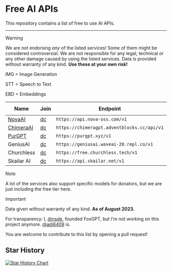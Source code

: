 # Free AI APIs

This repository contains a list of free to use AI APIs.

***
> [!WARNING]  
> We are not endorsing *any* of the listed services! Some of them might be considered controversial. We are not responsible for any legal, technical or any other damage caused by using the listed services. Data is provided without warranty of any kind. **Use these at your own risk!**

IMG = Image Generation

STT = Speech to Text

EBD = Embeddings

| Name                                            | Join                                 | Endpoint                                | `gpt-4` | `-32k` | IMG | STT | EBD |
| ----------------------------------------------- | --------------------------------------- | --------------------------------------- | ------- | ----------- | ---------- | -------------- | ---------- |
| [NovaAI](https://nova-oss.com)                  | [dc](https://discord.nova-oss.com)  | `https://api.nova-oss.com/v1`           | ✅      | ✅         | ✅         | ❌            | ✅         |
| [ChimeraAI](https://adventblocks.cc)            | [dc](https://discord.gg/nYrwM7HHdA) | `https://chimeragpt.adventblocks.cc/api/v1` | ✅      | ❌         | ✅         | ✅            | ✅         |
| [PurGPT](https://purgpt.xyz)                    | [dc](https://discord.gg/PYs95Sym2a) | `https://purgpt.xyz/v1`                 | ❌      | ❌         | ✅         | ✅            | ✅         |
| GeniusAI                                        | [dc](https://discord.gg/nzpvqSDGAx) | `https://geniusai.waveai-20.repl.co/v1` | ✅      | ❌         | ❌         | ❌            | ❌         |
| Churchless                                      | [dc](https://discord.gg/vuheSY27gV) | `https://free.churchless.tech/v1`       | ❌      | ❌         | ❌         | ❌            | ❌         |
| Skailar AI                                      | [dc](https://discord.gg/Qk4QHvXS9z) | `https://api.skailar.net/v1`            | ❌      | ❌         | ❌         | ❌            | ❌         |


> [!NOTE]  
> A lot of the services also support specific models for donators, but we are just including the free tier here.

> [!IMPORTANT]  
> Data given without warranty of any kind. **As of August 2023.**

For transparency: I, [@nsde](https://github.com/nsde), founded FoxGPT, but I'm not working on this project anymore. [@adi6409](https://github.com/adi6409) is.

You are welcome to contribute to this list by opening a pull request!

## Star History

<a href="https://star-history.com/#NovaOSS/free-ai-apis&Date">
  <picture>
    <source media="(prefers-color-scheme: dark)" srcset="https://api.star-history.com/svg?repos=NovaOSS/free-ai-apis&type=Date&theme=dark" />
    <source media="(prefers-color-scheme: light)" srcset="https://api.star-history.com/svg?repos=NovaOSS/free-ai-apis&type=Date" />
    <img alt="Star History Chart" src="https://api.star-history.com/svg?repos=NovaOSS/free-ai-apis&type=Date" />
  </picture>
</a>
